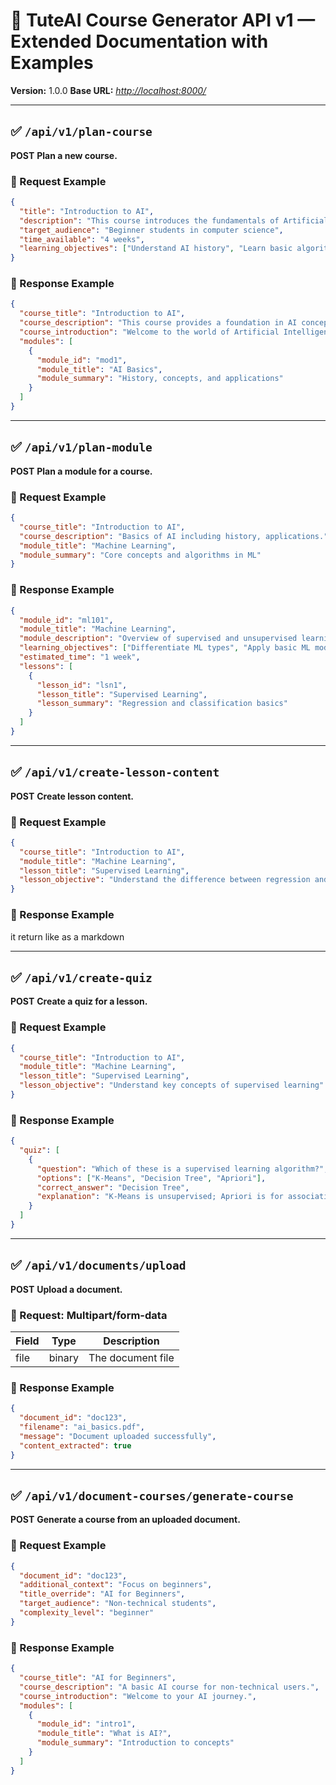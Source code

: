 # 📘 TuteAI Course Generator API v1 — Extended Documentation with Examples

**Version:** 1.0.0
**Base URL:** *[http://localhost:8000/](http://localhost:8000/)*

---

## ✅ `/api/v1/plan-course`

**POST**
**Plan a new course.**

### 🔸 Request Example

```json
{
  "title": "Introduction to AI",
  "description": "This course introduces the fundamentals of Artificial Intelligence.",
  "target_audience": "Beginner students in computer science",
  "time_available": "4 weeks",
  "learning_objectives": ["Understand AI history", "Learn basic algorithms"]
}
```

### 🔸 Response Example

```json
{
  "course_title": "Introduction to AI",
  "course_description": "This course provides a foundation in AI concepts.",
  "course_introduction": "Welcome to the world of Artificial Intelligence!",
  "modules": [
    {
      "module_id": "mod1",
      "module_title": "AI Basics",
      "module_summary": "History, concepts, and applications"
    }
  ]
}
```

---

## ✅ `/api/v1/plan-module`

**POST**
**Plan a module for a course.**

### 🔸 Request Example

```json
{
  "course_title": "Introduction to AI",
  "course_description": "Basics of AI including history, applications.",
  "module_title": "Machine Learning",
  "module_summary": "Core concepts and algorithms in ML"
}
```

### 🔸 Response Example

```json
{
  "module_id": "ml101",
  "module_title": "Machine Learning",
  "module_description": "Overview of supervised and unsupervised learning.",
  "learning_objectives": ["Differentiate ML types", "Apply basic ML models"],
  "estimated_time": "1 week",
  "lessons": [
    {
      "lesson_id": "lsn1",
      "lesson_title": "Supervised Learning",
      "lesson_summary": "Regression and classification basics"
    }
  ]
}
```

---

## ✅ `/api/v1/create-lesson-content`

**POST**
**Create lesson content.**

### 🔸 Request Example

```json
{
  "course_title": "Introduction to AI",
  "module_title": "Machine Learning",
  "lesson_title": "Supervised Learning",
  "lesson_objective": "Understand the difference between regression and classification"
}
```

### 🔸 Response Example

it return like as a markdown

---

## ✅ `/api/v1/create-quiz`

**POST**
**Create a quiz for a lesson.**

### 🔸 Request Example

```json
{
  "course_title": "Introduction to AI",
  "module_title": "Machine Learning",
  "lesson_title": "Supervised Learning",
  "lesson_objective": "Understand key concepts of supervised learning"
}
```

### 🔸 Response Example

```json
{
  "quiz": [
    {
      "question": "Which of these is a supervised learning algorithm?",
      "options": ["K-Means", "Decision Tree", "Apriori"],
      "correct_answer": "Decision Tree",
      "explanation": "K-Means is unsupervised; Apriori is for association rules."
    }
  ]
}
```

---

## ✅ `/api/v1/documents/upload`

**POST**
**Upload a document.**

### 🔸 Request: Multipart/form-data

| Field | Type   | Description       |
| ----- | ------ | ----------------- |
| file  | binary | The document file |

### 🔸 Response Example

```json
{
  "document_id": "doc123",
  "filename": "ai_basics.pdf",
  "message": "Document uploaded successfully",
  "content_extracted": true
}
```

---

## ✅ `/api/v1/document-courses/generate-course`

**POST**
**Generate a course from an uploaded document.**

### 🔸 Request Example

```json
{
  "document_id": "doc123",
  "additional_context": "Focus on beginners",
  "title_override": "AI for Beginners",
  "target_audience": "Non-technical students",
  "complexity_level": "beginner"
}
```

### 🔸 Response Example

```json
{
  "course_title": "AI for Beginners",
  "course_description": "A basic AI course for non-technical users.",
  "course_introduction": "Welcome to your AI journey.",
  "modules": [
    {
      "module_id": "intro1",
      "module_title": "What is AI?",
      "module_summary": "Introduction to concepts"
    }
  ]
}
```